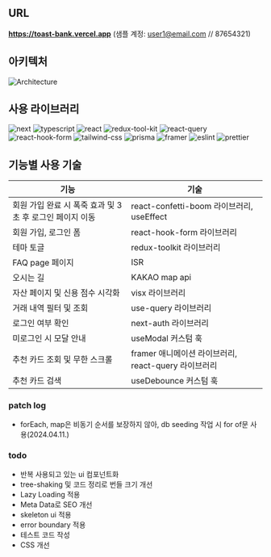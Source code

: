 ## URL

**https://toast-bank.vercel.app**
(샘플 계정: user1@email.com // 87654321)

## 아키텍처

![Architecture](https://github.com/no-support/toast-bank/assets/50227723/f2d6c158-341d-4150-8c20-e62c628946f4)

## 사용 라이브러리

![next](https://img.shields.io/badge/nextjs-444444?style=for-the-badge&logo=next.js) ![typescript](https://img.shields.io/badge/typescript-444444?style=for-the-badge&logo=typescript) ![react](https://img.shields.io/badge/react-444444?style=for-the-badge&logo=react) ![redux-tool-kit](https://img.shields.io/badge/redux_tool_kit-444444?style=for-the-badge&logo=redux) ![react-query](https://img.shields.io/badge/react_query-444444?style=for-the-badge&logo=react-query) ![react-hook-form](https://img.shields.io/badge/react_hook_form-444444?style=for-the-badge&logo=react-hook-form) ![tailwind-css](https://img.shields.io/badge/tailwind_css-444444?style=for-the-badge&logo=tailwind-css) ![prisma](https://img.shields.io/badge/prisma-444444?style=for-the-badge&logo=prisma) ![framer](https://img.shields.io/badge/framer-444444?style=for-the-badge&logo=framer) ![eslint](https://img.shields.io/badge/eslint-444444?style=for-the-badge&logo=eslint) ![prettier](https://img.shields.io/badge/prettier-444444?style=for-the-badge&logo=prettier)

## 기능별 사용 기술

| 기능                                                     | 기술                                                 |
| -------------------------------------------------------- | ---------------------------------------------------- |
| 회원 가입 완료 시 폭죽 효과 및 3초 후 로그인 페이지 이동 | react-confetti-boom 라이브러리, useEffect            |
| 회원 가입, 로그인 폼                                     | react-hook-form 라이브러리                           |
| 테마 토글                                                | redux-toolkit 라이브러리                             |
| FAQ page 페이지                                          | ISR                                                  |
| 오시는 길                                                | KAKAO map api                                        |
| 자산 페이지 및 신용 점수 시각화                          | visx 라이브러리                                      |
| 거래 내역 필터 및 조회                                   | use-query 라이브러리                                 |
| 로그인 여부 확인                                         | next-auth 라이브러리                                 |
| 미로그인 시 모달 안내                                    | useModal 커스텀 훅                                   |
| 추천 카드 조회 및 무한 스크롤                            | framer 애니메이션 라이브러리, react-query 라이브러리 |
| 추천 카드 검색                                           | useDebounce 커스텀 훅                                |

### patch log

- forEach, map은 비동기 순서를 보장하지 않아, db seeding 작업 시 for of문 사용(2024.04.11.)

### todo

- 반복 사용되고 있는 ui 컴포넌트화
- tree-shaking 및 코드 정리로 번들 크기 개선
- Lazy Loading 적용
- Meta Data로 SEO 개선
- skeleton ui 적용
- error boundary 적용
- 테스트 코드 작성
- CSS 개선

